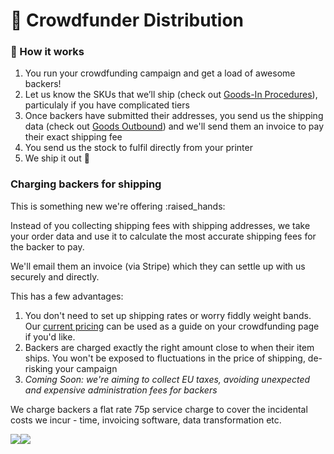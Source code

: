 # 🥳 Crowdfunder Distribution

### 🤔 How it works

1. You run your crowdfunding campaign and get a load of awesome backers!
2. Let us know the SKUs that we’ll ship (check out [Goods-In Procedures](goods-in-procedures.md)), particulaly if you have complicated tiers
3. Once backers have submitted their addresses, you send us the shipping data (check out [Goods Outbound](goods-outbound.md)) and we'll send them an invoice to pay their exact shipping fee
4. You send us the stock to fulfil directly from your printer
5. We ship it out :tada:

### Charging backers for shipping

This is something new we're offering :raised\_hands:&#x20;

Instead of you collecting shipping fees with shipping addresses, we take your order data and use it to calculate the most accurate shipping fees for the backer to pay.&#x20;

We'll email them an invoice (via Stripe) which they can settle up with us securely and directly.&#x20;

This has a few advantages:&#x20;

1. You don't need to set up shipping rates or worry fiddly weight bands. Our [current pricing](pricing-and-invoicing.md) can be used as a guide on your crowdfunding page if you'd like.&#x20;
2. Backers are charged exactly the right amount close to when their item ships. You won't be exposed to fluctuations in the price of shipping, de-risking your campaign&#x20;
3. _Coming Soon: we're aiming to collect EU taxes, avoiding unexpected and expensive administration fees for backers_

We charge backers a flat rate 75p service charge to cover the incidental costs we incur - time, invoicing software, data transformation etc.&#x20;

![](<../.gitbook/assets/screenshot\_2023-06-10-115025 (1).png>)![](<../.gitbook/assets/screenshot\_2023-06-10-115041 (1).png>)
